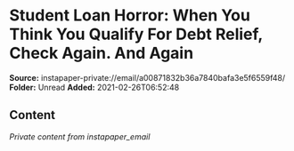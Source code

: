 # Student Loan Horror: When You Think You Qualify For Debt Relief, Check Again. And Again

**Source:** instapaper-private://email/a00871832b36a7840bafa3e5f6559f48/
**Folder:** Unread
**Added:** 2021-02-26T06:52:48




## Content
*Private content from instapaper_email*
